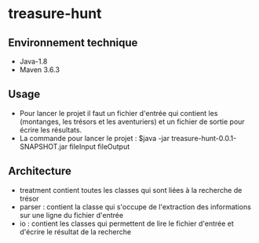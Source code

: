 # treasure-hunt

## Environnement technique
  * Java-1.8
  * Maven 3.6.3
  
  
 ## Usage
  * Pour lancer le projet il faut un fichier d'entrée qui contient les (montanges, les trésors et les aventuriers)  et un fichier de sortie pour écrire les résultats.
  * La commande pour lancer le projet :  $java -jar  treasure-hunt-0.0.1-SNAPSHOT.jar fileInput fileOutput
 ## Architecture
  * treatment  contient toutes les classes qui sont liées à la recherche de trésor
  * parser : contient la classe qui s'occupe de l'extraction des informations sur une ligne du fichier d'entrée
  * io : contient les classes qui permettent de lire le fichier d'entrée et d'écrire le résultat de la recherche
 
  
